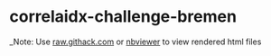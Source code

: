 # correlaidx-challenge-bremen

_Note: Use [raw.githack.com](https://raw.githack.com/) or [nbviewer](https://nbviewer.jupyter.org/) to view rendered html files
